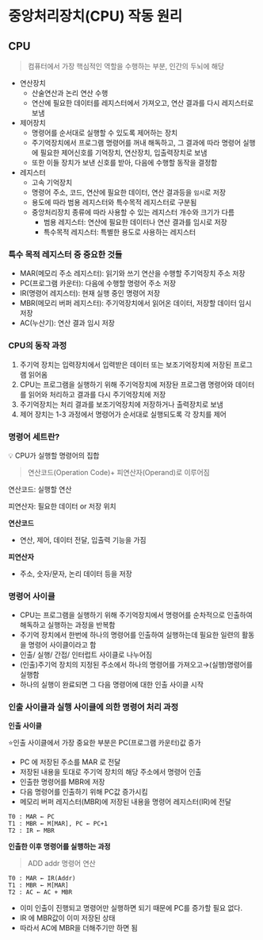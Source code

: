 # 중앙처리장치(CPU) 작동 원리

## CPU

> 컴퓨터에서 가장 핵심적인 역할을 수행하는 부분, 인간의 두뇌에 해당
> 
- 연산장치
    - 산술연산과 논리 연산 수행
    - 연산에 필요한 데이터를 레지스터에서 가져오고, 연산 결과를 다시 레지스터로 보냄
- 제어장치
    - 명령어를 순서대로 실행할 수 있도록 제어하는 장치
    - 주기억장치에서 프로그램 명령어를 꺼내 해독하고, 그 결과에 따라 명령어 실행에 필요한 제어신호를 기억장치, 연산장치, 입출력장치로 보냄
    - 또한 이들 장치가 보낸 신호를 받아, 다음에 수행할 동작을 결정함
- 레지스터
    - 고속 기억장치
    - 명령어 주소, 코드, 연산에 필요한 데이터, 연산 결과등을 `임시`로 저장
    - 용도에 따라 범용 레지스터와 특수목적 레지스터로 구분됨
    - 중앙처리장치 종류에 따라 사용할 수 있는 레지스터 개수와 크기가 다름
        - 범용 레지스터: 연산에 필요한 데이터나 연산 결과를 임시로 저장
        - 특수목적 레지스터: 특별한 용도로 사용하는 레지스터

### 특수 목적 레지스터 중 중요한 것들

- MAR(메모리 주소 레지스터): 읽기와 쓰기 연산을 수행할 주기억장치 주소 저장
- PC(프로그램 카운터): 다음에 수행할 명령어 주소 저장
- IR(명령어 레지스터): 현재 실행 중인 명령어 저장
- MBR(메모리 버퍼 레지스터): 주기억장치에서 읽어온 데이터, 저장할 데이터 임시 저장
- AC(누산기): 연산 결과 임시 저장

### CPU의 동작 과정

1. 주기억 장치는 입력장치에서 입력받은 데이터 또는 보조기억장치에 저장된 프로그램 읽어옴
2. CPU는 프로그램을 실행하기 위해 주기억장치에 저장돤 프로그램 명령어와 데이터를 읽어와 처리하고 결과를 다시 주기억장치에 저장
3. 주기억장치는 처리 결과를 보조기억장치에 저장하거나 출력장치로 보냄
4. 제어 장치는 1-3 과정에서 명령어가 순서대로 실행되도록 각 장치를 제어 

### 명령어 세트란?

<aside>
💡  CPU가 실행할 명령어의 집합

</aside>

> 연산코드(Operation Code)+ 피연산자(Operand)로 이루어짐 

연산코드: 실행할 연산

피연산자: 필요한 데이터 or 저장 위치
> 

**연산코드**

- 연산, 제어, 데이터 전달, 입출력 기능을 가짐

**피연산자**

- 주소, 숫자/문자, 논리 데이터 등을 저장

### 명령어 사이클

- CPU는 프로그램을 실행하기 위해 주기억장치에서 명령어를 순차적으로 인출하여 해독하고 실행하는 과정을 반복함
- 주기억 장치에서 한번에 하나의 명령어를 인출하여 실행하는데 필요한 일련의 활동을 명령어 사이클이라고 함
- 인출/ 실행/ 간접/ 인터럽트 사이클로 나누어짐
- (인출)주기억 장치의 지정된 주소에서 하나의 명령어를 가져오고→(실행)명령어를 실행함
- 하나의 실행이 완료되면 그 다음 명령어에 대한 인출 사이클 시작

### 인출 사이클과 실행 사이클에 의한 명령어 처리 과정

**인출 사이클**

⭐인출 사이클에서 가장 중요한 부분은  PC(프로그램 카운터)값 증가

- PC 에 저장된 주소를 MAR 로 전달
- 저장된 내용을 토대로 주기억 장치의 해당 주소에서 명령어 인출
- 인출한 명령어를  MBR에 저장
- 다음 명령어를 인출하기 위해  PC값 증가시킴
- 메모리 버퍼 레지스터(MBR)에 저장된 내용을 명령어 레지스터(IR)에 전달

```basic
T0 : MAR ← PC
T1 : MBR ← M[MAR], PC ← PC+1
T2 : IR ← MBR
```

**인출한 이후 명령어를 실행하는 과정**

> ADD addr 명령어 연산
> 

```basic
T0 : MAR ← IR(Addr)
T1 : MBR ← M[MAR]
T2 : AC ← AC + MBR
```

- 이미 인출이 진행되고 명령어만 실행하면 되기 때문에 PC를 증가할 필요 없다.
- IR 에 MBR값이 이미 저장된 상태
- 따라서 AC에 MBR을 더해주기만 하면 됨
